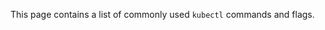 
<!-- overview -->

This page contains a list of commonly used `kubectl` commands and flags.

<!-- body -->




